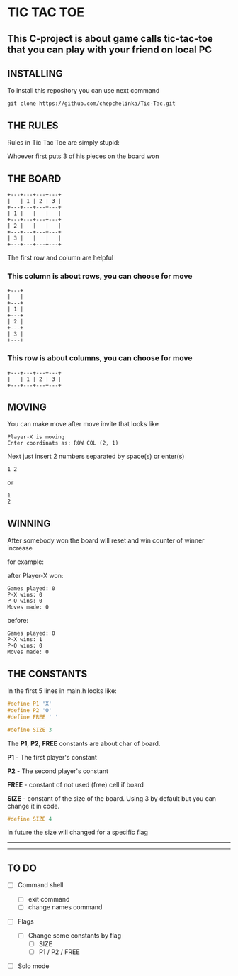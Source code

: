 # TIC TAC TOE

## This C-project is about game calls tic-tac-toe that you can play with your friend on local PC



## INSTALLING
To install this repository you can use next command

```
git clone https://github.com/chepchelinka/Tic-Tac.git
```


## THE RULES

Rules in Tic Tac Toe are simply stupid:

Whoever first puts 3 of his pieces on the board won


## THE BOARD

```
+---+---+---+---+
|   | 1 | 2 | 3 |
+---+---+---+---+
| 1 |   |   |   |
+---+---+---+---+
| 2 |   |   |   |
+---+---+---+---+
| 3 |   |   |   |
+---+---+---+---+
```

The first row and column are helpful

### This column is about rows, you can choose for move

```
+---+
|   |
+---+
| 1 |
+---+
| 2 |
+---+
| 3 |
+---+
```

### This row is about columns, you can choose for move

```
+---+---+---+---+
|   | 1 | 2 | 3 |
+---+---+---+---+
```


## MOVING

You can make move after move invite that looks like

```
Player-X is moving
Enter coordinats as: ROW COL (2, 1)
```

Next just insert 2 numbers separated by space(s) or enter(s)

```
1 2
```

or

```
1
2
```


## WINNING

After somebody won the board will reset and win counter of winner increase

for example:

after Player-X won:

```
Games played: 0
P-X wins: 0
P-O wins: 0
Moves made: 0
```

before:

```
Games played: 0
P-X wins: 1
P-O wins: 0
Moves made: 0
```


## THE CONSTANTS

In the first 5 lines in main.h looks like:

``` C
#define P1 'X'
#define P2 'O'
#define FREE ' '

#define SIZE 3
```

The __P1__, __P2__, __FREE__ constants are about char of board.

__P1__ - The first player's constant

__P2__ - The second player's constant

__FREE__ - constant of not used (free) cell if board

__SIZE__ - constant of the size of the board. Using 3 by default but you can change it in code.

``` C
#define SIZE 4
```

In future the size will changed for a specific flag

---
---

## TO DO

- [ ] Command shell

  - [ ] exit command
  - [ ] change names command

- [ ] Flags

  - [ ] Change some constants by flag
    - [ ] SIZE
    - [ ] P1 / P2 / FREE

- [ ] Solo mode
